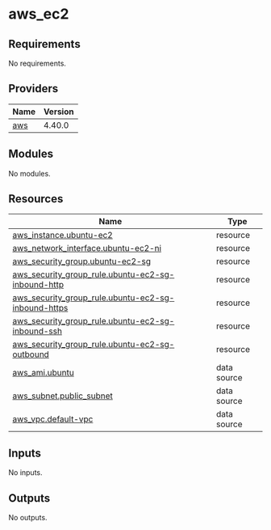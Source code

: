 # aws_ec2

<!-- BEGINNING OF PRE-COMMIT-TERRAFORM DOCS HOOK -->
## Requirements

No requirements.

## Providers

| Name | Version |
|------|---------|
| <a name="provider_aws"></a> [aws](#provider\_aws) | 4.40.0 |

## Modules

No modules.

## Resources

| Name | Type |
|------|------|
| [aws_instance.ubuntu-ec2](https://registry.terraform.io/providers/hashicorp/aws/latest/docs/resources/instance) | resource |
| [aws_network_interface.ubuntu-ec2-ni](https://registry.terraform.io/providers/hashicorp/aws/latest/docs/resources/network_interface) | resource |
| [aws_security_group.ubuntu-ec2-sg](https://registry.terraform.io/providers/hashicorp/aws/latest/docs/resources/security_group) | resource |
| [aws_security_group_rule.ubuntu-ec2-sg-inbound-http](https://registry.terraform.io/providers/hashicorp/aws/latest/docs/resources/security_group_rule) | resource |
| [aws_security_group_rule.ubuntu-ec2-sg-inbound-https](https://registry.terraform.io/providers/hashicorp/aws/latest/docs/resources/security_group_rule) | resource |
| [aws_security_group_rule.ubuntu-ec2-sg-inbound-ssh](https://registry.terraform.io/providers/hashicorp/aws/latest/docs/resources/security_group_rule) | resource |
| [aws_security_group_rule.ubuntu-ec2-sg-outbound](https://registry.terraform.io/providers/hashicorp/aws/latest/docs/resources/security_group_rule) | resource |
| [aws_ami.ubuntu](https://registry.terraform.io/providers/hashicorp/aws/latest/docs/data-sources/ami) | data source |
| [aws_subnet.public_subnet](https://registry.terraform.io/providers/hashicorp/aws/latest/docs/data-sources/subnet) | data source |
| [aws_vpc.default-vpc](https://registry.terraform.io/providers/hashicorp/aws/latest/docs/data-sources/vpc) | data source |

## Inputs

No inputs.

## Outputs

No outputs.
<!-- END OF PRE-COMMIT-TERRAFORM DOCS HOOK -->
